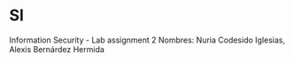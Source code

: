 # SI
Information Security - Lab assignment 2
Nombres: Nuria Codesido Iglesias, Alexis Bernárdez Hermida  
